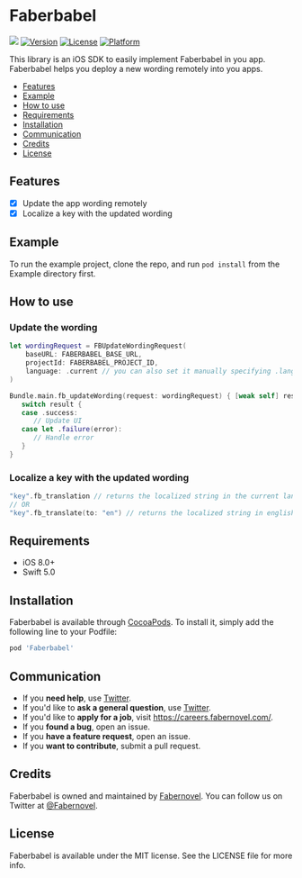 # Faberbabel

![](https://github.com/faberNovel/faberbabel-ios/workflows/CI/badge.svg)
[![Version](https://img.shields.io/cocoapods/v/Faberbabel.svg?style=flat)](https://cocoapods.org/pods/Faberbabel)
[![License](https://img.shields.io/cocoapods/l/Faberbabel.svg?style=flat)](https://cocoapods.org/pods/Faberbabel)
[![Platform](https://img.shields.io/cocoapods/p/Faberbabel.svg?style=flat)](https://cocoapods.org/pods/Faberbabel)

This library is an iOS SDK to easily implement Faberbabel in you app. Faberbabel helps you deploy a new wording remotely into you apps.

- [Features](#features)
- [Example](#example)
- [How to use](#how-to-use)
- [Requirements](#requirements)
- [Installation](#installation)
- [Communication](#communication)
- [Credits](#credits)
- [License](#license)

## Features

- [x] Update the app wording remotely
- [x] Localize a key with the updated wording

## Example

To run the example project, clone the repo, and run `pod install` from the Example directory first.

## How to use 

### Update the wording

```swift
let wordingRequest = FBUpdateWordingRequest(
	baseURL: FABERBABEL_BASE_URL,
	projectId: FABERBABEL_PROJECT_ID,
	language: .current // you can also set it manually specifying .languageCode("en")
)

Bundle.main.fb_updateWording(request: wordingRequest) { [weak self] result in
   switch result {
   case .success:
      // Update UI
   case let .failure(error):
      // Handle error
   }
}
```

### Localize a key with the updated wording

```swift
"key".fb_translation // returns the localized string in the current language
// OR
"key".fb_translate(to: "en") // returns the localized string in english (if it exists)
```

## Requirements

- iOS 8.0+
- Swift 5.0

## Installation

Faberbabel is available through [CocoaPods](https://cocoapods.org). To install
it, simply add the following line to your Podfile:

```ruby
pod 'Faberbabel'
```

## Communication 

- If you **need help**, use [Twitter](https://twitter.com/Fabernovel).
- If you'd like to **ask a general question**, use [Twitter](https://www.fabernovel.com/).
- If you'd like to **apply for a job**, visit https://careers.fabernovel.com/.
- If you **found a bug**, open an issue.
- If you **have a feature request**, open an issue.
- If you **want to contribute**, submit a pull request.

## Credits

Faberbabel is owned and maintained by [Fabernovel](https://www.fabernovel.com/). You can follow us on Twitter at [@Fabernovel](https://twitter.com/FabernovelTech).

## License

Faberbabel is available under the MIT license. See the LICENSE file for more info.
